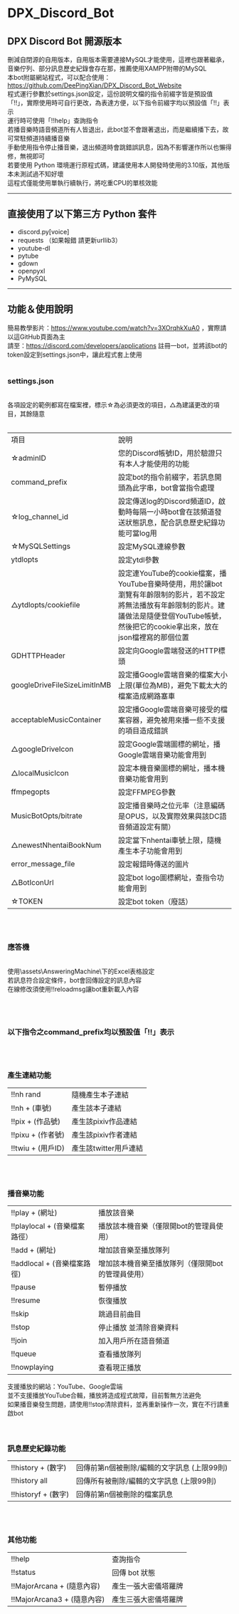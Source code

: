 # DPX_Discord_Bot

DPX Discord Bot 開源版本
---
刪減自閉源的自用版本，自用版本需要連接MySQL才能使用，這裡也跟著繼承，音樂佇列、部分訊息歷史紀錄會存在那，推薦使用XAMPP附帶的MySQL  
本bot附屬網站程式，可以配合使用：https://github.com/DeePingXian/DPX_Discord_Bot_Website  
程式運行參數於settings.json設定，這份說明文檔的指令前綴字皆是預設值「!!」，實際使用時可自行更改，為表達方便，以下指令前綴字均以預設值「!!」表示  
運行時可使用「!!help」查詢指令  
若播音樂時語音頻道所有人皆退出，此bot並不會跟著退出，而是繼續播下去，故可常駐頻道持續播音樂  
手動使用指令停止播音樂，退出頻道時會跳錯誤訊息，因為不影響運作所以也懶得修，無視即可  
若要使用 Python 環境運行原程式碼，建議使用本人開發時使用的3.10版，其他版本未測試過不知好壞  
這程式僅能使用單執行續執行，將吃重CPU的單核效能  
***
## 直接使用了以下第三方 Python 套件
- discord.py[voice]
- requests  （如果報錯 請更新urllib3）
- youtube-dl
- pytube
- gdown
- openpyxl
- PyMySQL
***
## 功能＆使用說明
簡易教學影片：https://www.youtube.com/watch?v=3XOrqhkXuA0 ，實際請以這GitHub頁面為主  
請至：https://discord.com/developers/applications 註冊一bot，並將該bot的token設定到settings.json中，讓此程式套上使用
<br><br>

### **settings.json**
<br>
各項設定的範例都寫在檔案裡，標示☆為必須更改的項目，△為建議更改的項目，其餘隨意
<br><br>
<table>
<tr><td>項目</td><td>說明</td></tr>
<tr><td>☆adminID</td><td>您的Discord帳號ID，用於驗證只有本人才能使用的功能</td></tr>
<tr><td>command_prefix</td><td>設定bot的指令前綴字，若訊息開頭為此字串，bot會當指令處理</td></tr>
<tr><td>☆log_channel_id</td><td>設定傳送log的Discord頻道ID，啟動時每隔一小時bot會在該頻道發送狀態訊息，配合訊息歷史紀錄功能可當log用</td></tr>
<tr><td>☆MySQLSettings</td><td>設定MySQL連線參數</td></tr>
<tr><td>ytdlopts</td><td>設定ytdl參數</td></tr>
<tr><td>△ytdlopts/cookiefile</td><td>設定連YouTube的cookie檔案，播YouTube音樂時使用，用於讓bot瀏覽有年齡限制的影片，若不設定將無法播放有年齡限制的影片。建議做法是隨便登個YouTube帳號，然後把它的cookie拿出來，放在json檔裡寫的那個位置</td></tr>
<tr><td>GDHTTPHeader</td><td>設定向Google雲端發送的HTTP標頭</td></tr>
<tr><td>googleDriveFileSizeLimitInMB</td><td>設定播Google雲端音樂的檔案大小上限(單位為MB)，避免下載太大的檔案造成網路塞車</td></tr>
<tr><td>acceptableMusicContainer</td><td>設定播Google雲端音樂可接受的檔案容器，避免被用來播一些不支援的項目造成錯誤</td></tr>
<tr><td>△googleDriveIcon</td><td>設定Google雲端圖標的網址，播Google雲端音樂功能會用到</td></tr>
<tr><td>△localMusicIcon</td><td>設定本機音樂圖標的網址，播本機音樂功能會用到</td></tr>
<tr><td>ffmpegopts</td><td>設定FFMPEG參數</td></tr>
<tr><td>MusicBotOpts/bitrate</td><td>設定播音樂時之位元率（注意編碼是OPUS，以及實際效果與該DC語音頻道設定有關）</td></tr>
<tr><td>△newestNhentaiBookNum</td><td>設定當下nhentai車號上限，隨機產生本子功能會用到</td></tr>
<tr><td>error_message_file</td><td>設定報錯時傳送的圖片</td></tr>
<tr><td>△BotIconUrl</td><td>設定bot logo圖標網址，查指令功能會用到</td></tr>
<tr><td>☆TOKEN</td><td>設定bot token（廢話）</td></tr>
</table>
<br><br>

### **應答機**
<br>
使用\assets\AnsweringMachine\下的Excel表格設定<br>
若訊息符合設定條件，bot會回傳設定的訊息內容<br>
在線修改須使用!!reloadmsg讓bot重新載入內容<br>
<br><br><br>

### **以下指令之command_prefix均以預設值「!!」表示**
<br><br>

### **產生連結功能**
<table>
<tr><td>!!nh rand</td><td>隨機產生本子連結</td></tr>
<tr><td>!!nh + (車號)</td><td>產生該本子連結</td></tr>
<tr><td>!!pix + (作品號)</td><td>產生該pixiv作品連結</td></tr>
<tr><td>!!pixu + (作者號)</td><td>產生該pixiv作者連結</td></tr>
<tr><td>!!twiu + (用戶ID)</td><td>產生該twitter用戶連結</td></tr>
</table>
<br><br>

### **播音樂功能**
<table>
<tr><td>!!play + (網址)</td><td>播放該音樂</td></tr>
<tr><td>!!playlocal + (音樂檔案路徑）</td><td>播放該本機音樂（僅限開bot的管理員使用）</td></tr>
<tr><td>!!add + (網址)</td><td>增加該音樂至播放隊列</td></tr>
<tr><td>!!addlocal + (音樂檔案路徑)</td><td>增加該本機音樂至播放隊列（僅限開bot的管理員使用）</td></tr>
<tr><td>!!pause</td><td>暫停播放</td></tr>
<tr><td>!!resume</td><td>恢復播放</td></tr>
<tr><td>!!skip</td><td>跳過目前曲目</td></tr>
<tr><td>!!stop</td><td>停止播放 並清除音樂資料</td></tr>
<tr><td>!!join</td><td>加入用戶所在語音頻道</td></tr>
<tr><td>!!queue</td><td>查看播放隊列</td></tr>
<tr><td>!!nowplaying</td><td>查看現正播放</td></tr>
</table>
支援播放的網站：YouTube、Google雲端<br>
並不支援播放YouTube合輯，播放將造成程式故障，目前暫無方法避免<br>
如果播音樂發生問題，請使用!!stop清除資料，並再重新操作一次，實在不行請重啟bot
<br><br><br>

### **訊息歷史紀錄功能**
<table>
<tr><td>!!history + (數字)</td><td>回傳前第n個被刪除/編輯的文字訊息 (上限99則)</td></tr>
<tr><td>!!history all</td><td>回傳所有被刪除/編輯的文字訊息 (上限99則)</td></tr>
<tr><td>!!historyf + (數字)</td><td>回傳前第n個被刪除的檔案訊息</td></tr>
</table>
<br><br>

### **其他功能**
<table>
<tr><td>!!help</td><td>查詢指令</td></tr>
<tr><td>!!status</td><td>回傳 bot 狀態</td></tr>
<tr><td>!!MajorArcana + (隨意內容)</td><td>產生一張大密儀塔羅牌</td></tr>
<tr><td>!!MajorArcana3 + (隨意內容)</td><td>產生三張大密儀塔羅牌</td></tr>
</table>